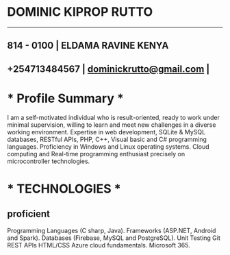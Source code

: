 # DOMINIC KIPROP RUTTO

---------------------------------------------------------

## 814 - 0100 |  ELDAMA RAVINE KENYA

## +254713484567 | dominickrutto@gmail.com |

# * Profile Summary *

I am a self-motivated individual who is result-oriented, ready to work under minimal
supervision, willing to learn and meet new challenges in a diverse working
environment. Expertise in web development, SQLite & MySQL databases, RESTful
APIs, PHP, C++, Visual basic and C# programming languages. Proficiency in Windows
and Linux operating systems.
Cloud computing and Real-time programming enthusiast precisely on microcontroller
technologies.


# * TECHNOLOGIES *

## proficient
Programming Languages (C sharp, Java).
Frameworks (ASP.NET, Android and Spark).
Databases (Firebase, MySQL and PostgreSQL).
Unit Testing
Git
REST APIs
HTML/CSS
Azure cloud fundamentals.
Microsoft 365.

